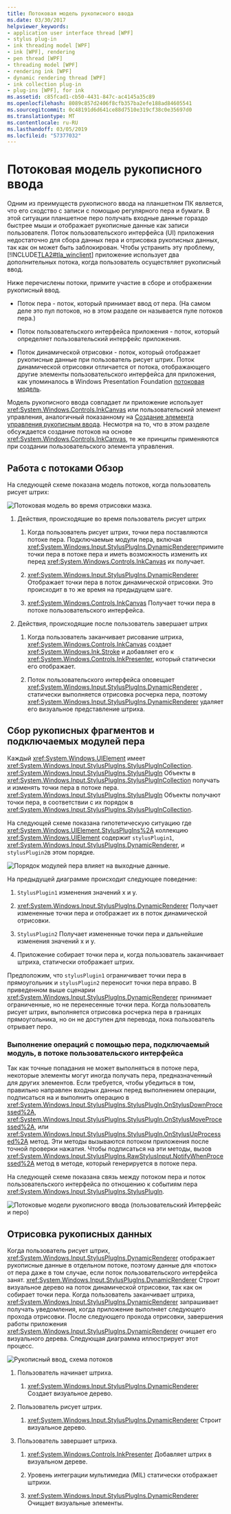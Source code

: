 ```yaml
---
title: Потоковая модель рукописного ввода
ms.date: 03/30/2017
helpviewer_keywords:
- application user interface thread [WPF]
- stylus plug-in
- ink threading model [WPF]
- ink [WPF], rendering
- pen thread [WPF]
- threading model [WPF]
- rendering ink [WPF]
- dynamic rendering thread [WPF]
- ink collection plug-in
- plug-ins [WPF], for ink
ms.assetid: c85fcad1-cb50-4431-847c-ac4145a35c89
ms.openlocfilehash: 8089c857d2406f8cfb357ba2efe188ad84605541
ms.sourcegitcommit: 0c48191d6d641ce88d7510e319cf38c0e35697d0
ms.translationtype: MT
ms.contentlocale: ru-RU
ms.lasthandoff: 03/05/2019
ms.locfileid: "57377032"
---
```

# <a name="the-ink-threading-model"></a>Потоковая модель рукописного ввода
Одним из преимуществ рукописного ввода на планшетном ПК является, что его сходство с записи с помощью регулярного пера и бумаги.  В этой ситуации планшетное перо получать входные данные гораздо быстрее мыши и отображает рукописные данные как записи пользователя.  Поток пользовательского интерфейса (UI) приложения недостаточно для сбора данных пера и отрисовка рукописных данных, так как он может быть заблокирован.  Чтобы устранить эту проблему, [!INCLUDE[TLA2#tla_winclient](../../../../includes/tla2sharptla-winclient-md.md)] приложение использует два дополнительных потока, когда пользователь осуществляет рукописный ввод.  
  
 Ниже перечислены потоки, примите участие в сборе и отображении рукописный ввод.  
  
-   Поток пера - поток, который принимает ввод от пера.  (На самом деле это пул потоков, но в этом разделе он называется пуле потоков пера.)  
  
-   Поток пользовательского интерфейса приложения - поток, который определяет пользовательский интерфейс приложения.  
  
-   Поток динамической отрисовки - поток, который отображает рукописные данные при пользователь рисует штрих. Поток динамической отрисовки отличается от потока, отображающего другие элементы пользовательского интерфейса для приложения, как упоминалось в Windows Presentation Foundation [потоковая модель](threading-model.md).  
  
 Модель рукописного ввода совпадает ли приложение использует <xref:System.Windows.Controls.InkCanvas> или пользовательский элемент управления, аналогичный показанному на [Создание элемента управления рукописным ввода](creating-an-ink-input-control.md).  Несмотря на то, что в этом разделе обсуждается создание потоков на основе <xref:System.Windows.Controls.InkCanvas>, те же принципы применяются при создании пользовательского элемента управления.  
  
## <a name="threading-overview"></a>Работа с потоками Обзор  
 На следующей схеме показана модель потоков, когда пользователь рисует штрих:  
  
 ![Потоковая модель во время отрисовки мазка. ](./media/inkthreading-drawingink.png "InkThreading_DrawingInk")  
  
1.  Действия, происходящие во время пользователь рисует штрих  
  
    1.  Когда пользователь рисует штрих, точки пера поставляются потоке пера.  Подключаемые модули пера, включая <xref:System.Windows.Input.StylusPlugIns.DynamicRenderer>примите точки пера в потоке пера и иметь возможность изменить их перед <xref:System.Windows.Controls.InkCanvas> их получает.  
  
    2.  <xref:System.Windows.Input.StylusPlugIns.DynamicRenderer> Отображает точки пера в поток динамической отрисовки. Это происходит в то же время на предыдущем шаге.  
  
    3.  <xref:System.Windows.Controls.InkCanvas> Получает точки пера в потоке пользовательского интерфейса.  
  
2.  Действия, происходящие после пользователь завершает штрих  
  
    1.  Когда пользователь заканчивает рисование штриха, <xref:System.Windows.Controls.InkCanvas> создает <xref:System.Windows.Ink.Stroke> и добавляет его к <xref:System.Windows.Controls.InkPresenter>, который статически его отображает.  
  
    2.  Поток пользовательского интерфейса оповещает <xref:System.Windows.Input.StylusPlugIns.DynamicRenderer> , статически выполняется отрисовка росчерка пера, поэтому <xref:System.Windows.Input.StylusPlugIns.DynamicRenderer> удаляет его визуальное представление штриха.  
  
## <a name="ink-collection-and-stylus-plug-ins"></a>Сбор рукописных фрагментов и подключаемых модулей пера  
 Каждый <xref:System.Windows.UIElement> имеет <xref:System.Windows.Input.StylusPlugIns.StylusPlugInCollection>.  <xref:System.Windows.Input.StylusPlugIns.StylusPlugIn> Объекты в <xref:System.Windows.Input.StylusPlugIns.StylusPlugInCollection> получать и изменять точки пера в потоке пера. <xref:System.Windows.Input.StylusPlugIns.StylusPlugIn> Объекты получают точки пера, в соответствии с их порядок в <xref:System.Windows.Input.StylusPlugIns.StylusPlugInCollection>.  
  
 На следующей схеме показана гипотетическую ситуацию где <xref:System.Windows.UIElement.StylusPlugIns%2A> коллекцию <xref:System.Windows.UIElement> содержит `stylusPlugin1`, <xref:System.Windows.Input.StylusPlugIns.DynamicRenderer>, и `stylusPlugin2`в этом порядке.  
  
 ![Порядок модулей пера влияет на выходные данные. ](./media/inkthreading-pluginorder.png "InkThreading_PluginOrder")  
  
 На предыдущей диаграмме происходит следующее поведение:  
  
1.  `StylusPlugin1` изменения значений x и y.  
  
2.  <xref:System.Windows.Input.StylusPlugIns.DynamicRenderer> Получает измененные точки пера и отображает их в поток динамической отрисовки.  
  
3.  `StylusPlugin2` Получает измененные точки пера и дальнейшие изменения значений x и y.  
  
4.  Приложение собирает точки пера и, когда пользователь заканчивает штриха, статически отображает штрих.  
  
 Предположим, что `stylusPlugin1` ограничивает точки пера в прямоугольник и `stylusPlugin2` переносит точки пера вправо.  В приведенном выше сценарии <xref:System.Windows.Input.StylusPlugIns.DynamicRenderer> принимает ограниченные, но не перенесенные точки пера.  Когда пользователь рисует штрих, выполняется отрисовка росчерка пера в границах прямоугольника, но он не доступен для перевода, пока пользователь отрывает перо.  
  
### <a name="performing-operations-with-a-stylus-plug-in-on-the-ui-thread"></a>Выполнение операций с помощью пера, подключаемый модуль, в потоке пользовательского интерфейса  
 Так как точные попадания не может выполняться в потоке пера, некоторые элементы могут иногда получать пера, предназначенный для других элементов. Если требуется, чтобы убедиться в том, правильно направлен входных данных перед выполнением операции, подписаться на и выполнить операцию в <xref:System.Windows.Input.StylusPlugIns.StylusPlugIn.OnStylusDownProcessed%2A>, <xref:System.Windows.Input.StylusPlugIns.StylusPlugIn.OnStylusMoveProcessed%2A>, или <xref:System.Windows.Input.StylusPlugIns.StylusPlugIn.OnStylusUpProcessed%2A> метод. Эти методы вызываются потоком приложения после точной проверки нажатия. Чтобы подписаться на эти методы, вызов <xref:System.Windows.Input.StylusPlugIns.RawStylusInput.NotifyWhenProcessed%2A> метод в методе, который генерируется в потоке пера.  
  
 На следующей схеме показана связь между потоком пера и поток пользовательского интерфейса по отношению к событиям пера <xref:System.Windows.Input.StylusPlugIns.StylusPlugIn>.  
  
 ![Потоковые модели рукописного ввода &#40;пользовательский Интерфейс и перо&#41;](./media/inkthreading-plugincallbacks.png "InkThreading_PluginCallbacks")  
  
## <a name="rendering-ink"></a>Отрисовка рукописных данных  
 Когда пользователь рисует штрих, <xref:System.Windows.Input.StylusPlugIns.DynamicRenderer> отображает рукописные данные в отдельном потоке, поэтому данные для «поток» от пера даже в том случае, если поток пользовательского интерфейса занят.  <xref:System.Windows.Input.StylusPlugIns.DynamicRenderer> Строит визуальное дерево на поток динамической отрисовки, так как он собирает точки пера.  Когда пользователь заканчивает штриха, <xref:System.Windows.Input.StylusPlugIns.DynamicRenderer> запрашивает получать уведомления, когда приложение выполняет следующего прохода отрисовки.  После следующего прохода отрисовки, завершения работы приложения <xref:System.Windows.Input.StylusPlugIns.DynamicRenderer> очищает его визуального дерева.  Следующая диаграмма иллюстрирует этот процесс.  
  
 ![Рукописный ввод, схема потоков](./media/inkthreading-visualtree.png "InkThreading_VisualTree")  
  
1.  Пользователь начинает штриха.  
  
    1.  <xref:System.Windows.Input.StylusPlugIns.DynamicRenderer> Создает визуальное дерево.  
  
2.  Пользователь рисует штрих.  
  
    1.  <xref:System.Windows.Input.StylusPlugIns.DynamicRenderer> Строит визуальное дерево.  
  
3.  Пользователь завершает штриха.  
  
    1.  <xref:System.Windows.Controls.InkPresenter> Добавляет штрих в визуальном дереве.  
  
    2.  Уровень интеграции мультимедиа (MIL) статически отображает штрихи.  
  
    3.  <xref:System.Windows.Input.StylusPlugIns.DynamicRenderer> Очищает визуальные элементы.
